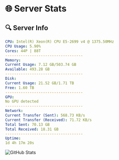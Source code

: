 # 🌐 Server Stats
## 🔍 Server Info
```yaml
CPU: Intel(R) Xeon(R) CPU E5-2699 v4 @ 1375.50MHz
CPU Usage: 5.90%
Cores: 44P | 88T
-----------------------------------
Memory:
Current Usage: 7.12 GB/503.74 GB
Available: 493.28 GB
-----------------------------------
Disk:
Current Usage: 21.52 GB/1.71 TB
Free: 1.60 TB
-----------------------------------
GPU:
No GPU detected
-----------------------------------
Network:
Current Transfer (Sent): 568.73 KB/s
Current Transfer (Received): 71.72 KB/s
Total Sent: 70.13 GB
Total Received: 18.31 GB
-----------------------------------
Uptime:
1d 4h 17m 20s
```
![GitHub Stats](https://img.shields.io/badge/Updated-2025-04-20_21:26:08-blue)
